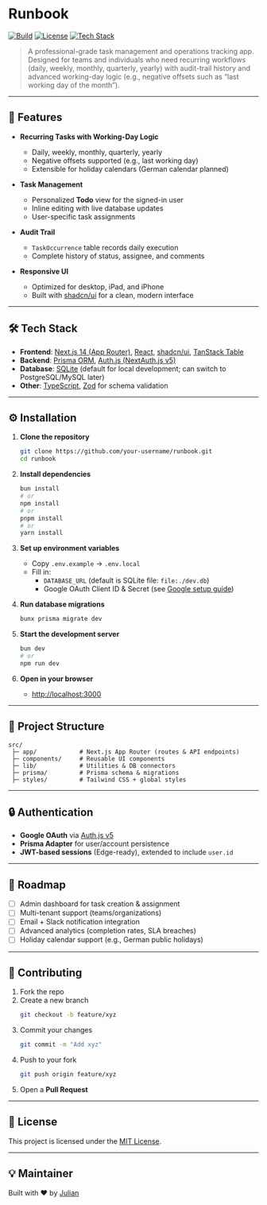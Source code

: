 # Runbook

[![Build](https://img.shields.io/badge/build-passing-brightgreen)](https://github.com/your-username/runbook/actions)
[![License](https://img.shields.io/github/license/your-username/runbook)](./LICENSE)
[![Tech Stack](https://img.shields.io/badge/Tech%20Stack-Next.js%2014%20%7C%20Prisma%20%7C%20SQLite-blue)](#-tech-stack)

> A professional-grade task management and operations tracking app.  
> Designed for teams and individuals who need recurring workflows (daily, weekly, monthly, quarterly, yearly) with audit-trail history and advanced working-day logic (e.g., negative offsets such as “last working day of the month”).

---

## 🚀 Features

- **Recurring Tasks with Working-Day Logic**
  - Daily, weekly, monthly, quarterly, yearly
  - Negative offsets supported (e.g., last working day)
  - Extensible for holiday calendars (German calendar planned)

- **Task Management**
  - Personalized **Todo** view for the signed-in user
  - Inline editing with live database updates
  - User-specific task assignments

- **Audit Trail**
  - `TaskOccurrence` table records daily execution
  - Complete history of status, assignee, and comments

- **Responsive UI**
  - Optimized for desktop, iPad, and iPhone
  - Built with [shadcn/ui](https://ui.shadcn.com) for a clean, modern interface

---

## 🛠️ Tech Stack

- **Frontend**: [Next.js 14 (App Router)](https://nextjs.org/), [React](https://react.dev/), [shadcn/ui](https://ui.shadcn.com), [TanStack Table](https://tanstack.com/table)
- **Backend**: [Prisma ORM](https://www.prisma.io/), [Auth.js (NextAuth.js v5)](https://authjs.dev/)
- **Database**: [SQLite](https://www.sqlite.org/) (default for local development; can switch to PostgreSQL/MySQL later)
- **Other**: [TypeScript](https://www.typescriptlang.org/), [Zod](https://zod.dev) for schema validation

---

## ⚙️ Installation

1. **Clone the repository**
   ```bash
   git clone https://github.com/your-username/runbook.git
   cd runbook
   ```

2. **Install dependencies**
   ```bash
   bun install
   # or
   npm install
   # or
   pnpm install
   # or
   yarn install
   ```

3. **Set up environment variables**
   - Copy `.env.example` → `.env.local`
   - Fill in:
     - `DATABASE_URL` (default is SQLite file: `file:./dev.db`)
     - Google OAuth Client ID & Secret (see [Google setup guide](https://developers.google.com/identity/protocols/oauth2))

4. **Run database migrations**
   ```bash
   bunx prisma migrate dev
   ```

5. **Start the development server**
   ```bash
   bun dev
   # or
   npm run dev
   ```

6. **Open in your browser**
   - [http://localhost:3000](http://localhost:3000)

---

## 📁 Project Structure

```
src/
 ├─ app/            # Next.js App Router (routes & API endpoints)
 ├─ components/     # Reusable UI components
 ├─ lib/            # Utilities & DB connectors
 ├─ prisma/         # Prisma schema & migrations
 ├─ styles/         # Tailwind CSS + global styles
```

---

## 🔒 Authentication

- **Google OAuth** via [Auth.js v5](https://authjs.dev/)
- **Prisma Adapter** for user/account persistence
- **JWT-based sessions** (Edge-ready), extended to include `user.id`

---

## 📅 Roadmap

- [ ] Admin dashboard for task creation & assignment  
- [ ] Multi-tenant support (teams/organizations)  
- [ ] Email + Slack notification integration  
- [ ] Advanced analytics (completion rates, SLA breaches)  
- [ ] Holiday calendar support (e.g., German public holidays)

---

## 🤝 Contributing

1. Fork the repo  
2. Create a new branch  
   ```bash
   git checkout -b feature/xyz
   ```
3. Commit your changes  
   ```bash
   git commit -m "Add xyz"
   ```
4. Push to your fork  
   ```bash
   git push origin feature/xyz
   ```
5. Open a **Pull Request**  

---

## 📜 License

This project is licensed under the [MIT License](./LICENSE).

---

## 💡 Maintainer

Built with ❤️ by [Julian](https://github.com/juliannie)
